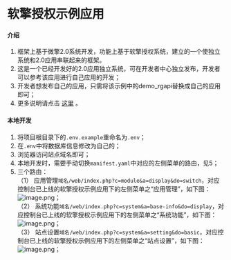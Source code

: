 # 软擎授权示例应用

#### 介绍
1. 框架上基于微擎2.0系统开发，功能上基于软擎授权系统，建立的一个使独立系统和2.0应用串联起来的框架。
2. 这是一个已经开发好的2.0应用独立系统，可在开发者中心独立发布，开发者可以参考该应用进行自己应用的开发；
3. 开发者想发布自己的应用，只需将该示例中的demo_rgapi替换成自己的应用即可；
4. 更多说明请点击 [这里](https://wiki.w7.com/document/35/7302) 。

#### 本地开发
1. 将项目根目录下的```.env.example```重命名为```.env```；
2. 在```.env```中将数据库信息修改为自己的；
3. 浏览器访问站点域名即可；
4. 本地开发时，需要手动切换```manifest.yaml```中对应的左侧菜单的路由，见5；
5. 三个路由：
<br>（1） 应用管理```域名/web/index.php?c=module&a=display&do=switch```，对应控制台已上线的软擎授权示例应用下的左侧菜单之“应用管理”，如下图：<br>
   ![image.png](https://rangine-1251470023.cos.ap-shanghai.myqcloud.com/document/S1JjDJb6Kry4y04jj4jhyjj664CpPjPn.png)；
<br>（2） 系统功能```域名/web/index.php?c=system&a=base-info&do=display```，对应控制台已上线的软擎授权示例应用下的左侧菜单之“系统功能”，如下图：<br>
   ![image.png](https://rangine-1251470023.cos.ap-shanghai.myqcloud.com/document/PGdQGglgngdl4bA5eC54NqCegQwc1YEG.png)；
<br>（3） 站点设置```域名/web/index.php?c=system&a=setting&do=basic```，对应控制台已上线的软擎授权示例应用下的左侧菜单之“站点设置”，如下图：<br>
   ![image.png](https://rangine-1251470023.cos.ap-shanghai.myqcloud.com/document/RVVffMq56hsq365CHc553Z45mH5ZcTcf.png)；
